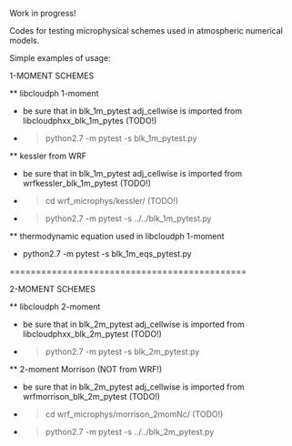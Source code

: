 Work in progress!

Codes for testing microphysical schemes used in atmospheric numerical models.

Simple examples of usage:

1-MOMENT SCHEMES

** libcloudph 1-moment
 - be sure that in blk_1m_pytest adj_cellwise is imported from libcloudphxx_blk_1m_pytes (TODO!)
 - >python2.7 -m pytest -s blk_1m_pytest.py

** kessler from WRF
 -  be sure that in blk_1m_pytest adj_cellwise is imported  from wrfkessler_blk_1m_pytest (TODO!)
 - >cd wrf_microphys/kessler/ (TODO!)
 - >python2.7 -m pytest -s ../../blk_1m_pytest.py

** thermodynamic equation used in libcloudph 1-moment
 - python2.7 -m pytest -s blk_1m_eqs_pytest.py


=============================================


2-MOMENT SCHEMES

** libcloudph 2-moment
 - be sure that in blk_2m_pytest adj_cellwise is imported from libcloudphxx_blk_2m_pytest (TODO!)
 - >python2.7 -m pytest -s blk_2m_pytest.py

** 2-moment Morrison (NOT from WRF!)
 -  be sure that in blk_2m_pytest adj_cellwise is imported  from wrfmorrison_blk_2m_pytest (TODO!)
 - >cd wrf_microphys/morrison_2momNc/ (TODO!)
 - >python2.7 -m pytest -s ../../blk_2m_pytest.py


